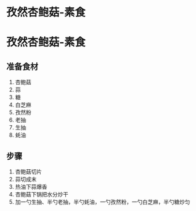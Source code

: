 # 孜然杏鲍菇-素食


# 孜然杏鲍菇-素食

## 准备食材

1. 杏鲍菇
2. 蒜
3. 糖
4. 白芝麻
5. 孜然粉
6. 老抽
7. 生抽
8. 蚝油

## 步骤

1. 杏鲍菇切片
2. 蒜切成末
3. 热油下蒜爆香
4. 杏鲍菇下锅把水分炒干
5. 加一勺生抽、半勺老抽，半勺蚝油，一勺孜然粉，一勺白芝麻，半勺糖炒匀

